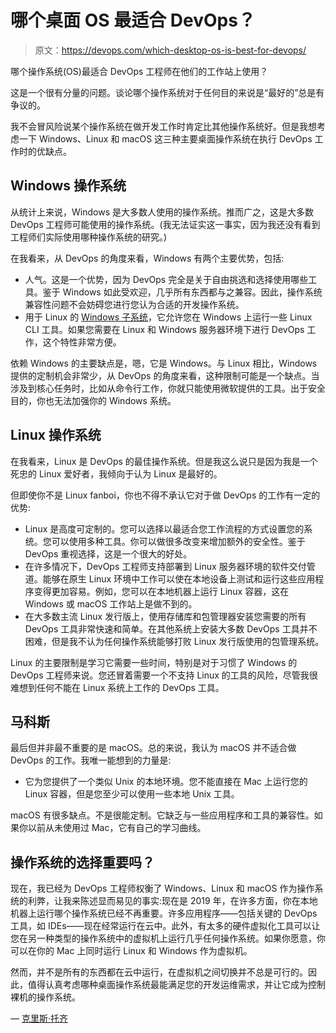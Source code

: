# 哪个桌面 OS 最适合 DevOps？

> 原文：<https://devops.com/which-desktop-os-is-best-for-devops/>

哪个操作系统(OS)最适合 DevOps 工程师在他们的工作站上使用？

这是一个很有分量的问题。谈论哪个操作系统对于任何目的来说是“最好的”总是有争议的。

我不会冒风险说某个操作系统在做开发工作时肯定比其他操作系统好。但是我想考虑一下 Windows、Linux 和 macOS 这三种主要桌面操作系统在执行 DevOps 工作时的优缺点。

## Windows 操作系统

从统计上来说，Windows 是大多数人使用的操作系统。推而广之，这是大多数 DevOps 工程师可能使用的操作系统。(我无法证实这一事实，因为我还没有看到工程师们实际使用哪种操作系统的研究。)

在我看来，从 DevOps 的角度来看，Windows 有两个主要优势，包括:

*   人气。这是一个优势，因为 DevOps 完全是关于自由挑选和选择使用哪些工具。鉴于 Windows 如此受欢迎，几乎所有东西都与之兼容。因此，操作系统兼容性问题不会妨碍您进行您认为合适的开发操作系统。
*   用于 Linux 的 [Windows 子系统](https://docs.microsoft.com/en-us/windows/wsl/install-win10)，它允许您在 Windows 上运行一些 Linux CLI 工具。如果您需要在 Linux 和 Windows 服务器环境下进行 DevOps 工作，这个特性非常方便。

依赖 Windows 的主要缺点是，嗯，它是 Windows。与 Linux 相比，Windows 提供的定制机会非常少，从 DevOps 的角度来看，这种限制可能是一个缺点。当涉及到核心任务时，比如从命令行工作，你就只能使用微软提供的工具。出于安全目的，你也无法加强你的 Windows 系统。

## Linux 操作系统

在我看来，Linux 是 DevOps 的最佳操作系统。但是我这么说只是因为我是一个死忠的 Linux 爱好者，我倾向于认为 Linux 是最好的。

但即使你不是 Linux fanboi，你也不得不承认它对于做 DevOps 的工作有一定的优势:

*   Linux 是高度可定制的。您可以选择以最适合您工作流程的方式设置您的系统。您可以使用多种工具。你可以做很多改变来增加额外的安全性。鉴于 DevOps 重视选择，这是一个很大的好处。
*   在许多情况下，DevOps 工程师支持部署到 Linux 服务器环境的软件交付管道。能够在原生 Linux 环境中工作可以使在本地设备上测试和运行这些应用程序变得更加容易。例如，您可以在本地机器上运行 Linux 容器，这在 Windows 或 macOS 工作站上是做不到的。
*   在大多数主流 Linux 发行版上，使用存储库和包管理器安装您需要的所有 DevOps 工具非常快速和简单。在其他系统上安装大多数 DevOps 工具并不困难，但是我不认为任何操作系统能够打败 Linux 发行版使用的包管理系统。

Linux 的主要限制是学习它需要一些时间，特别是对于习惯了 Windows 的 DevOps 工程师来说。您还冒着需要一个不支持 Linux 的工具的风险，尽管我很难想到任何不能在 Linux 系统上工作的 DevOps 工具。

## 马科斯

最后但并非最不重要的是 macOS。总的来说，我认为 macOS 并不适合做 DevOps 的工作。我唯一能想到的力量是:

*   它为您提供了一个类似 Unix 的本地环境。您不能直接在 Mac 上运行您的 Linux 容器，但是您至少可以使用一些本地 Unix 工具。

macOS 有很多缺点。不是很能定制。它缺乏与一些应用程序和工具的兼容性。如果你以前从未使用过 Mac，它有自己的学习曲线。

## 操作系统的选择重要吗？

现在，我已经为 DevOps 工程师权衡了 Windows、Linux 和 macOS 作为操作系统的利弊，让我来陈述显而易见的事实:现在是 2019 年，在许多方面，你在本地机器上运行哪个操作系统已经不再重要。许多应用程序——包括关键的 DevOps 工具，如 IDEs——现在经常运行在云中。此外，有太多的硬件虚拟化工具可以让您在另一种类型的操作系统中的虚拟机上运行几乎任何操作系统。如果你愿意，你可以在你的 Mac 上同时运行 Linux 和 Windows 作为虚拟机。

然而，并不是所有的东西都在云中运行，在虚拟机之间切换并不总是可行的。因此，值得认真考虑哪种桌面操作系统最能满足您的开发运维需求，并让它成为控制裸机的操作系统。

— [克里斯·托齐](https://devops.com/author/chris-tozzi/)